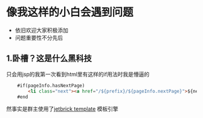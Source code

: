 # 像我这样的小白会遇到问题
+ 依旧欢迎大家积极添加
+ 问题重要性不分先后

##  1.卧槽？这是什么黑科技
只会用jsp的我第一次看到html里有这样的if用法时我是懵逼的
```html
    #if(pageInfo.hasNextPage)
        <li class="next"><a href="/${prefix}/${pageInfo.nextPage}">${nextText}</a></li>
    #end
```
然事实是群主使用了[jetbrick template](http://subchen.github.io/jetbrick-template/) 模板引擎
